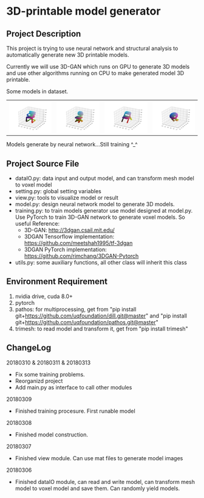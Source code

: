 # 3D-printable model generator

## Project Description
This project is trying to use neural network and structural analysis to automatically generate new 3D printable models. 

Currently we will use 3D-GAN which runs on GPU to generate 3D models and use other algorithms running on CPU to make generated model 3D printable.

Some models in dataset.

<table>
<tr>
    <td><img src="./doc/1a74a83fa6d24b3cacd67ce2c72c02e_model_normalized.png" width="200"></td>
    <td><img src="./doc/1be0108997e6aba5349bb1cbbf9a4206_model_normalized.png" width="200"></td>
    <td><img src="./doc/1da9942b2ab7082b2ba1fdc12ecb5c9e_model_normalized.png" width="200"></td>
    <td><img src="./doc/1e2ddaef401676915a7934ad3293bab5_model_normalized.png" width="200"></td>
</tr>
</table>

Models generate by neural network...Still training ^_^

## Project Source File

* dataIO.py: data input and output model, and can transform mesh model to voxel model
* setting.py: global setting variables
* view.py: tools to visualize model or result
* model.py: design neural network model to generate 3D models. 
* training.py: to train models generator use model designed at model.py. Use PyTorch to train 3D-GAN network to generate voxel models. So useful Reference:
    - 3D-GAN: http://3dgan.csail.mit.edu/
    - 3DGAN Tensorflow implementation: https://github.com/meetshah1995/tf-3dgan
    - 3DGAN PyTorch implementation: https://github.com/rimchang/3DGAN-Pytorch
* utils.py: some auxiliary functions, all other class will inherit this class


## Environment Requirement
1. nvidia drive, cuda 8.0+
2. pytorch 
3. pathos: for multiprocessing, get from "pip install git+https://github.com/uqfoundation/dill.git@master" and "pip install git+https://github.com/uqfoundation/pathos.git@master"
4. trimesh: to read model and transform it, get from "pip install trimesh"

## ChangeLog
20180310 & 20180311 & 20180313
* Fix some training problems. 
* Reorganizd project
* Add main.py as interface to call other modules

20180309
* Finished training procesure. First runable model

20180308
* Finished model construction. 

20180307
* Finished view module. Can use mat files to generate model images

20180306 
* Finished dataIO module, can read and write model, can transform mesh model to voxel model and save them. Can randomly yield models. 

